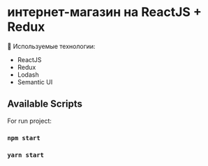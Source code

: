 # интернет-магазин на ReactJS + Redux

🔧 Используемые технологии:
- ReactJS
- Redux
- Lodash
- Semantic UI

## Available Scripts

For run project:

### `npm start`
### `yarn start`

